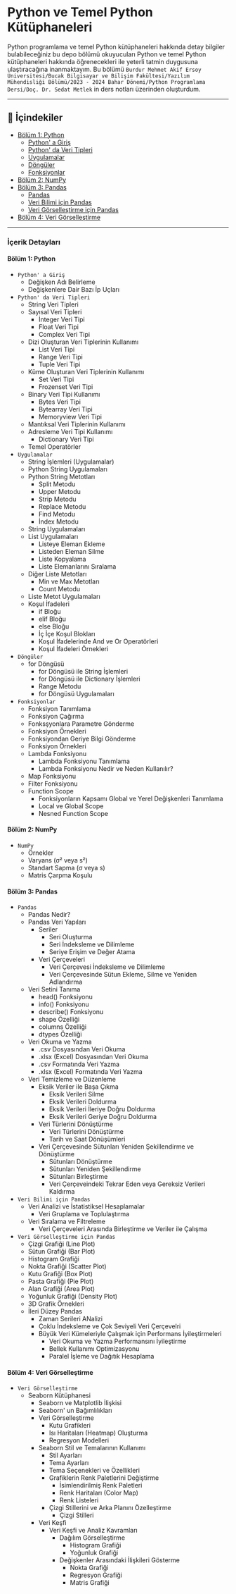 # Python ve Temel Python Kütüphaneleri

Python programlama ve temel Python kütüphaneleri hakkında detay bilgiler bulabileceğiniz bu depo bölümü okuyucuları Python ve temel Python kütüphaneleri hakkında öğrenecekleri ile yeterli tatmin duygusuna ulaştıracağına inanmaktayım. 
Bu bölümü 
`Burdur Mehmet Akif Ersoy Üniversitesi/Bucak Bilgisayar ve Bilişim Fakültesi/Yazılım Mühendisliği Bölümü/2023 - 2024 Bahar Dönemi/Python Programlama Dersi/Doç. Dr. Sedat Metlek` in ders notları üzerinden oluşturdum.  

---

## 📑 İçindekiler
- [Bölüm 1: Python](Python%20and%20Core%20Python%20Libaries/Python/)
  - [Python' a Giriş](Python%20and%20Core%20Python%20Libaries/Python/FundamentalsOfPython.ipynb)
  - [Python' da Veri Tipleri](Python%20and%20Core%20Python%20Libaries/Python/DataTypesOfPython.ipynb)
  - [Uygulamalar](Python%20and%20Core%20Python%20Libaries/Python/FirstApplications.ipynb)
  - [Döngüler](Python%20and%20Core%20Python%20Libaries/Python/Loops.ipynb)
  - [Fonksiyonlar](Python%20and%20Core%20Python%20Libaries/Python/Functions.ipynb)
- [Bölüm 2: NumPy](Python%20and%20Core%20Python%20Libaries/NumPy/)
- [Bölüm 3: Pandas](Python%20and%20Core%20Python%20Libaries/Pandas/)
  - [Pandas](Python%20and%20Core%20Python%20Libaries/Pandas/Pandas.ipynb)
  - [Veri Bilimi için Pandas](Python%20and%20Core%20Python%20Libaries/Pandas/PandasForDataScience.ipnyb)
  - [Veri Görselleştirme için Pandas](Python%20and%20Core%20Python%20Libaries/Pandas/PandasForDataVisualization.ipynb)
- [Bölüm 4: Veri Görselleştirme](Python%20and%20Core%20Python%20Libaries/DataVisualization/DataVisualization.ipynb)  

---

### İçerik Detayları 

#### Bölüm 1: Python
* `Python' a Giriş`
   - Değişken Adı Belirleme
   - Değişkenlere Dair Bazı İp Uçları
* `Python' da Veri Tipleri`   
   - String Veri Tipleri
   - Sayısal Veri Tipleri
     - İnteger Veri Tipi
     - Float Veri Tipi
     - Complex Veri Tipi
   - Dizi Oluşturan Veri Tiplerinin Kullanımı
     - List Veri Tipi
     - Range Veri Tipi
     - Tuple Veri Tipi
   - Küme Oluşturan Veri Tiplerinin Kullanımı
     - Set Veri Tipi
     - Frozenset Veri Tipi
   - Binary Veri Tipi Kullanımı
     - Bytes Veri Tipi
     - Bytearray Veri Tipi
     - Memoryview Veri Tipi
   - Mantıksal Veri Tiplerinin Kullanımı
   - Adresleme Veri Tipi Kullanımı
     - Dictionary Veri Tipi
   - Temel Operatörler     
* `Uygulamalar`
   - String İşlemleri (Uygulamalar)
   - Python String Uygulamaları
   - Python String Metotları
     - Split Metodu
     - Upper Metodu
     - Strip Metodu
     - Replace Metodu
     - Find Metodu
     - İndex Metodu
   - String Uygulamaları
   - List Uygulamaları
     - Listeye Eleman Ekleme
     - Listeden Eleman Silme
     - Liste Kopyalama
     - Liste Elemanlarını Sıralama
   - Diğer Liste Metotları
     - Min ve Max Metotları
     - Count Metodu
   - Liste Metot Uygulamaları
   - Koşul İfadeleri
     - if Bloğu
     - elif Bloğu
     - else Bloğu
     - İç İçe Koşul Blokları
     - Koşul İfadelerinde And ve Or Operatörleri
     - Koşul İfadeleri Örnekleri
* `Döngüler`
   - for Döngüsü
     - for Döngüsü ile String İşlemleri
     - for Döngüsü ile Dictionary İşlemleri
     - Range Metodu
     - for Döngüsü Uygulamaları 
* `Fonksiyonlar`
   - Fonksiyon Tanımlama
   - Fonksiyon Çağırma
   - Fonksşyonlara Parametre Gönderme
   - Fonksiyon Örnekleri
   - Fonksiyondan Geriye Bilgi Gönderme
   - Fonksiyon Örnekleri 
   - Lambda Fonksiyonu
     - Lambda Fonksiyonu Tanımlama
     - Lambda Fonksiyonu Nedir ve Neden Kullanılır?   
   - Map Fonksiyonu
   - Filter Fonksiyonu
   - Function Scope
     - Fonksiyonların Kapsamı Global ve Yerel Değişkenleri Tanımlama
     - Local ve Global Scope
     - Nesned Function Scope

#### Bölüm 2: NumPy
* `NumPy`
   - Örnekler
   - Varyans (σ² veya s²)
   - Standart Sapma (σ veya s)
   - Matris Çarpma Koşulu

#### Bölüm 3: Pandas
* `Pandas`
   - Pandas Nedir?
   - Pandas Veri Yapıları
     - Seriler
       - Seri Oluşturma
       - Seri İndeksleme ve Dilimleme
       - Seriye Erişim ve Değer Atama
     - Veri Çerçeveleri
       - Veri Çerçevesi İndeksleme ve Dilimleme
       - Veri Çerçevesinde Sütun Ekleme, Silme ve Yeniden Adlandırma
   - Veri Setini Tanıma
     - head() Fonksiyonu
     - info() Fonksiyonu
     - describe() Fonksiyonu
     - shape Özelliği
     - columns Özelliği
     - dtypes Özelliği
   - Veri Okuma ve Yazma
     - .csv Dosyasından Veri Okuma
     - .xlsx (Excel) Dosyasından Veri Okuma
     - .csv Formatında Veri Yazma
     - .xlsx (Excel) Formatında Veri Yazma
   - Veri Temizleme ve Düzenleme  
     - Eksik Veriler ile Başa Çıkma
       - Eksik Verileri Silme
       - Eksik Verileri Doldurma
       - Eksik Verileri İleriye Doğru Doldurma
       - Eksik Verileri Geriye Doğru Doldurma
     - Veri Türlerini Dönüştürme
       - Veri Türlerini Dönüştürme
       - Tarih ve Saat Dönüşümleri
     - Veri Çerçevesinde Sütunları Yeniden Şekillendirme ve Dönüştürme
       - Sütunları Dönüştürme
       - Sütunları Yeniden Şekillendirme
       - Sütunları Birleştirme
       - Veri Çerçeveindeki Tekrar Eden veya Gereksiz Verileri Kaldırma
* `Veri Bilimi için Pandas`
   - Veri Analizi ve İstatistiksel Hesaplamalar
     - Veri Gruplama ve Toplulaştırma
   - Veri Sıralama ve Filtreleme
     - Veri Çerçeveleri Arasında Birleştirme ve Veriler ile Çalışma  
* `Veri Görselleştirme için Pandas` 
   - Çizgi Grafiği (Line Plot)
   - Sütun Grafiği (Bar Plot)
   - Histogram Grafiği
   - Nokta Grafiği (Scatter Plot)
   - Kutu Grafiği (Box Plot)
   - Pasta Grafiği (Pie Plot)
   - Alan Grafiği (Area Plot)
   - Yoğunluk Grafiği (Density Plot)
   - 3D Grafik Örnekleri
   - İleri Düzey Pandas
     - Zaman Serileri ANalizi
     - Çoklu İndeksleme ve Çok Seviyeli Veri Çerçevelri
     - Büyük Veri Kümeleriyle Çalışmak için Performans İyileştirmeleri
       - Veri Okuma ve Yazma Performansını İyileştirme
       - Bellek Kullanımı Optimizasyonu
       - Paralel İşleme ve Dağıtık Hesaplama
#### Bölüm 4: Veri Görselleştirme
* `Veri Görselleştirme`
   - Seaborn Kütüphanesi
     - Seaborn ve Matplotlib İlişkisi
     - Seaborn' un Bağımlılıkları
     - Veri Görselleştirme 
       - Kutu Grafikleri
       - Isı Haritaları (Heatmap) Oluşturma
       - Regresyon Modelleri
     - Seaborn Stil ve Temalarının Kullanımı
       - Stil Ayarları
       - Tema Ayarları
       - Tema Seçenekleri ve Özellikleri
       - Grafiklerin Renk Paletlerini Değiştirme
         - İsimlendirilmiş Renk Paletleri
         - Renk Haritaları (Color Map)
         - Renk Listeleri
       - Çizgi Stillerini ve Arka Planını Özelleştirme
         - Çizgi Stilleri
     - Veri Keşfi
       - Veri Keşfi ve Analiz Kavramları
         - Dağılım Görselleştirme
           - Histogram Grafiği
           - Yoğunluk Grafiği
         - Değişkenler Arasındaki İlişkileri Gösterme
           - Nokta Grafiği
           - Regresyon Grafiği
           - Matris Grafiği
